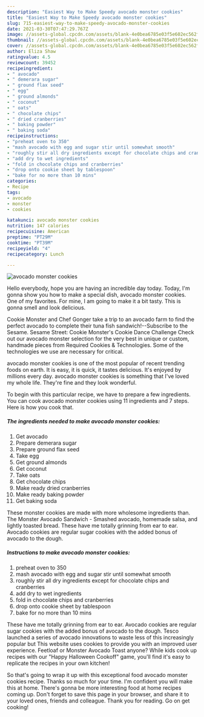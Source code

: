 ```yaml
---
description: "Easiest Way to Make Speedy avocado monster cookies"
title: "Easiest Way to Make Speedy avocado monster cookies"
slug: 715-easiest-way-to-make-speedy-avocado-monster-cookies
date: 2021-03-30T07:47:29.767Z
image: //assets-global.cpcdn.com/assets/blank-4e0bea6785e03f5e602ec562f230caae08da540cada707380b4fe1bbebba43da.png
thumbnail: //assets-global.cpcdn.com/assets/blank-4e0bea6785e03f5e602ec562f230caae08da540cada707380b4fe1bbebba43da.png
cover: //assets-global.cpcdn.com/assets/blank-4e0bea6785e03f5e602ec562f230caae08da540cada707380b4fe1bbebba43da.png
author: Eliza Shaw
ratingvalue: 4.5
reviewcount: 39452
recipeingredient:
- " avocado"
- " demerara sugar"
- " ground flax seed"
- " egg"
- " ground almonds"
- " coconut"
- " oats"
- " chocolate chips"
- " dried cranberries"
- " baking powder"
- " baking soda"
recipeinstructions:
- "preheat oven to 350"
- "mash avocado with egg and sugar stir until somewhat smooth"
- "roughly stir all dry ingredients except for chocolate chips and cranberries"
- "add dry to wet ingredients"
- "fold in chocolate chips and cranberries"
- "drop onto cookie sheet by tablespoon"
- "bake for no more than 10 mins"
categories:
- Recipe
tags:
- avocado
- monster
- cookies

katakunci: avocado monster cookies 
nutrition: 147 calories
recipecuisine: American
preptime: "PT29M"
cooktime: "PT39M"
recipeyield: "4"
recipecategory: Lunch

---
```



![avocado monster cookies](//assets-global.cpcdn.com/assets/blank-4e0bea6785e03f5e602ec562f230caae08da540cada707380b4fe1bbebba43da.png)

Hello everybody, hope you are having an incredible day today. Today, I'm gonna show you how to make a special dish, avocado monster cookies. One of my favorites. For mine, I am going to make it a bit tasty. This is gonna smell and look delicious.

Cookie Monster and Chef Gonger take a trip to an avocado farm to find the perfect avocado to complete their tuna fish sandwich!--Subscribe to the Sesame. Sesame Street: Cookie Monster&#39;s Cookie Dance Challenge Check out our avocado monster selection for the very best in unique or custom, handmade pieces from Required Cookies &amp; Technologies. Some of the technologies we use are necessary for critical.

avocado monster cookies is one of the most popular of recent trending foods on earth. It is easy, it is quick, it tastes delicious. It's enjoyed by millions every day. avocado monster cookies is something that I've loved my whole life. They're fine and they look wonderful.


To begin with this particular recipe, we have to prepare a few ingredients. You can cook avocado monster cookies using 11 ingredients and 7 steps. Here is how you cook that.

<!--inarticleads1-->

##### The ingredients needed to make avocado monster cookies:

1. Get  avocado
1. Prepare  demerara sugar
1. Prepare  ground flax seed
1. Take  egg
1. Get  ground almonds
1. Get  coconut
1. Take  oats
1. Get  chocolate chips
1. Make ready  dried cranberries
1. Make ready  baking powder
1. Get  baking soda


These monster cookies are made with more wholesome ingredients than. The Monster Avocado Sandwich - Smashed avocado, homemade salsa, and lightly toasted bread. These have me totally grinning from ear to ear. Avocado cookies are regular sugar cookies with the added bonus of avocado to the dough. 

<!--inarticleads2-->

##### Instructions to make avocado monster cookies:

1. preheat oven to 350
1. mash avocado with egg and sugar stir until somewhat smooth
1. roughly stir all dry ingredients except for chocolate chips and cranberries
1. add dry to wet ingredients
1. fold in chocolate chips and cranberries
1. drop onto cookie sheet by tablespoon
1. bake for no more than 10 mins


These have me totally grinning from ear to ear. Avocado cookies are regular sugar cookies with the added bonus of avocado to the dough. Tesco launched a series of avocado innovations to waste less of this increasingly popular but This website uses cookies to provide you with an improved user experience. Feetloaf or Monster Avocado Toast anyone? While kids cook up recipes with our &#34;Happy Halloween Cookoff&#34; game, you&#39;ll find it&#39;s easy to replicate the recipes in your own kitchen! 

So that's going to wrap it up with this exceptional food avocado monster cookies recipe. Thanks so much for your time. I'm confident you will make this at home. There's gonna be more interesting food at home recipes coming up. Don't forget to save this page in your browser, and share it to your loved ones, friends and colleague. Thank you for reading. Go on get cooking!

